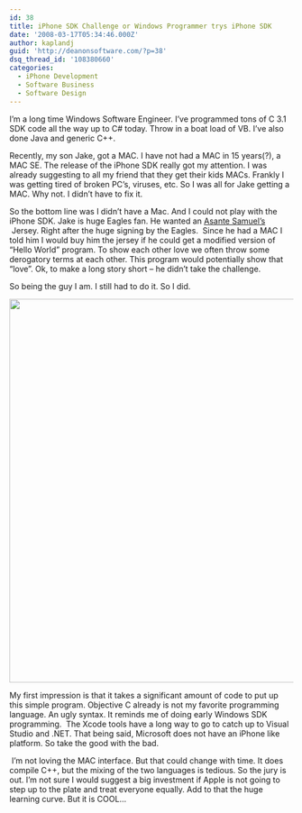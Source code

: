 ```yaml
---
id: 38
title: iPhone SDK Challenge or Windows Programmer trys iPhone SDK
date: '2008-03-17T05:34:46.000Z'
author: kaplandj
guid: 'http://deanonsoftware.com/?p=38'
dsq_thread_id: '108380660'
categories:
  - iPhone Development
  - Software Business
  - Software Design
---
```

I’m a long time Windows Software Engineer. I’ve programmed tons of C 3.1 SDK code all the way up to C# today. Throw in a boat load of VB. I’ve also done Java and generic C++.

Recently, my son Jake, got a MAC. I have not had a MAC in 15 years(?), a MAC SE. The release of the iPhone SDK really got my attention. I was already suggesting to all my friend that they get their kids MACs. Frankly I was getting tired of broken PC’s, viruses, etc. So I was all for Jake getting a MAC. Why not. I didn’t have to fix it.

So the bottom line was I didn’t have a Mac. And I could not play with the iPhone SDK. Jake is huge Eagles fan. He wanted an [Asante Samuel’s](http://en.wikipedia.org/wiki/Asante_Samuel)  Jersey. Right after the huge signing by the Eagles.  Since he had a MAC I told him I would buy him the jersey if he could get a modified version of  “Hello World” program. To show each other love we often throw some derogatory terms at each other. This program would potentially show that “love”. Ok, to make a long story short – he didn’t take the challenge.

So being the guy I am. I still had to do it. So I did.

<img width="1024" src="http://farm3.static.flickr.com/2020/2339384482_b8d8fc4109_b.jpg" height="681" style="width: 1024px; height: 681px" /> 

My first impression is that it takes a significant amount of code to put up this simple program. Objective C already is not my favorite programming language. An ugly syntax. It reminds me of doing early Windows SDK programming.  The Xcode tools have a long way to go to catch up to Visual Studio and .NET. That being said, Microsoft does not have an iPhone like platform. So take the good with the bad.

 I’m not loving the MAC interface. But that could change with time. It does compile C++, but the mixing of the two languages is tedious. So the jury is out. I’m not sure I would suggest a big investment if Apple is not going to step up to the plate and treat everyone equally. Add to that the huge learning curve. But it is COOL…
